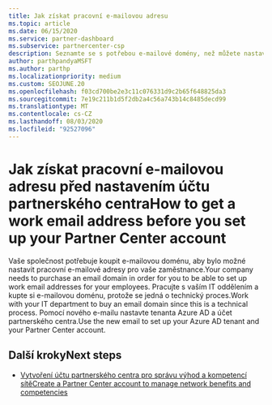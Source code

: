 ```yaml
---
title: Jak získat pracovní e-mailovou adresu
ms.topic: article
ms.date: 06/15/2020
ms.service: partner-dashboard
ms.subservice: partnercenter-csp
description: Seznamte se s potřebou e-mailové domény, než můžete nastavit účet Azure AD v partnerském centru. Seznamte se také s postupem nákupu e-mailové domény.
author: parthpandyaMSFT
ms.author: parthp
ms.localizationpriority: medium
ms.custom: SEOJUNE.20
ms.openlocfilehash: f03cd700be2e3c11c076331d9c2b65f648825da3
ms.sourcegitcommit: 7e19c211b1d5f2db2a4c56a743b14c8485decd99
ms.translationtype: MT
ms.contentlocale: cs-CZ
ms.lasthandoff: 08/03/2020
ms.locfileid: "92527096"
---
```

# <a name="how-to-get-a-work-email-address-before-you-set-up-your-partner-center-account"></a><span data-ttu-id="edd47-104">Jak získat pracovní e-mailovou adresu před nastavením účtu partnerského centra</span><span class="sxs-lookup"><span data-stu-id="edd47-104">How to get a work email address before you set up your Partner Center account</span></span>

<span data-ttu-id="edd47-105">Vaše společnost potřebuje koupit e-mailovou doménu, aby bylo možné nastavit pracovní e-mailové adresy pro vaše zaměstnance.</span><span class="sxs-lookup"><span data-stu-id="edd47-105">Your company needs to purchase an email domain in order for you to be able to set up work email addresses for your employees.</span></span> <span data-ttu-id="edd47-106">Pracujte s vaším IT oddělením a kupte si e-mailovou doménu, protože se jedná o technický proces.</span><span class="sxs-lookup"><span data-stu-id="edd47-106">Work with your IT department to buy an email domain since this is a technical process.</span></span> <span data-ttu-id="edd47-107">Pomocí nového e-mailu nastavte tenanta Azure AD a účet partnerského centra.</span><span class="sxs-lookup"><span data-stu-id="edd47-107">Use the new email to set up your Azure AD tenant and your Partner Center account.</span></span>

## <a name="next-steps"></a><span data-ttu-id="edd47-108">Další kroky</span><span class="sxs-lookup"><span data-stu-id="edd47-108">Next steps</span></span>

- [<span data-ttu-id="edd47-109">Vytvoření účtu partnerského centra pro správu výhod a kompetencí sítě</span><span class="sxs-lookup"><span data-stu-id="edd47-109">Create a Partner Center account to manage network benefits and competencies</span></span>](mpn-create-a-partner-center-account.md)